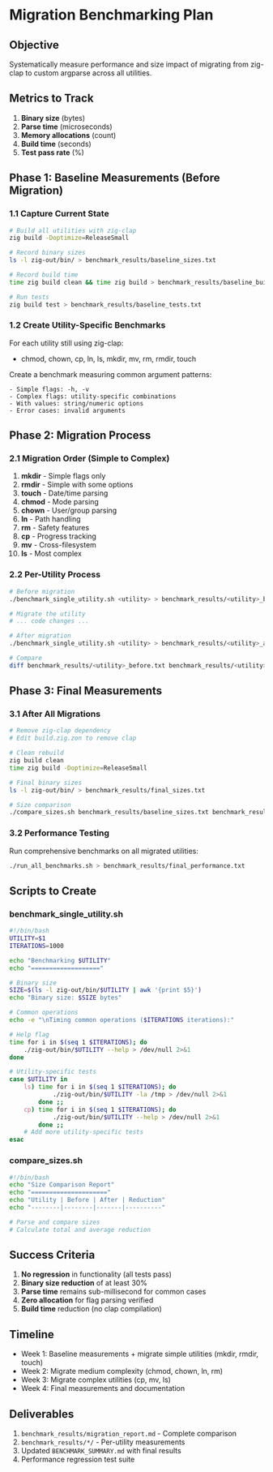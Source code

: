 # Migration Benchmarking Plan

## Objective
Systematically measure performance and size impact of migrating from zig-clap to custom argparse across all utilities.

## Metrics to Track
1. **Binary size** (bytes)
2. **Parse time** (microseconds) 
3. **Memory allocations** (count)
4. **Build time** (seconds)
5. **Test pass rate** (%)

## Phase 1: Baseline Measurements (Before Migration)

### 1.1 Capture Current State
```bash
# Build all utilities with zig-clap
zig build -Doptimize=ReleaseSmall

# Record binary sizes
ls -l zig-out/bin/ > benchmark_results/baseline_sizes.txt

# Record build time
time zig build clean && time zig build > benchmark_results/baseline_build_time.txt

# Run tests
zig build test > benchmark_results/baseline_tests.txt
```

### 1.2 Create Utility-Specific Benchmarks
For each utility still using zig-clap:
- chmod, chown, cp, ln, ls, mkdir, mv, rm, rmdir, touch

Create a benchmark measuring common argument patterns:
```
- Simple flags: -h, -v
- Complex flags: utility-specific combinations
- With values: string/numeric options
- Error cases: invalid arguments
```

## Phase 2: Migration Process

### 2.1 Migration Order (Simple to Complex)
1. **mkdir** - Simple flags only
2. **rmdir** - Simple with some options
3. **touch** - Date/time parsing
4. **chmod** - Mode parsing
5. **chown** - User/group parsing
6. **ln** - Path handling
7. **rm** - Safety features
8. **cp** - Progress tracking
9. **mv** - Cross-filesystem
10. **ls** - Most complex

### 2.2 Per-Utility Process
```bash
# Before migration
./benchmark_single_utility.sh <utility> > benchmark_results/<utility>_before.txt

# Migrate the utility
# ... code changes ...

# After migration  
./benchmark_single_utility.sh <utility> > benchmark_results/<utility>_after.txt

# Compare
diff benchmark_results/<utility>_before.txt benchmark_results/<utility>_after.txt
```

## Phase 3: Final Measurements

### 3.1 After All Migrations
```bash
# Remove zig-clap dependency
# Edit build.zig.zon to remove clap

# Clean rebuild
zig build clean
time zig build -Doptimize=ReleaseSmall

# Final binary sizes
ls -l zig-out/bin/ > benchmark_results/final_sizes.txt

# Size comparison
./compare_sizes.sh benchmark_results/baseline_sizes.txt benchmark_results/final_sizes.txt
```

### 3.2 Performance Testing
Run comprehensive benchmarks on all migrated utilities:
```bash
./run_all_benchmarks.sh > benchmark_results/final_performance.txt
```

## Scripts to Create

### benchmark_single_utility.sh
```bash
#!/bin/bash
UTILITY=$1
ITERATIONS=1000

echo "Benchmarking $UTILITY"
echo "==================="

# Binary size
SIZE=$(ls -l zig-out/bin/$UTILITY | awk '{print $5}')
echo "Binary size: $SIZE bytes"

# Common operations
echo -e "\nTiming common operations ($ITERATIONS iterations):"

# Help flag
time for i in $(seq 1 $ITERATIONS); do
    ./zig-out/bin/$UTILITY --help > /dev/null 2>&1
done

# Utility-specific tests
case $UTILITY in
    ls) time for i in $(seq 1 $ITERATIONS); do
            ./zig-out/bin/$UTILITY -la /tmp > /dev/null 2>&1
        done ;;
    cp) time for i in $(seq 1 $ITERATIONS); do
            ./zig-out/bin/$UTILITY --help > /dev/null 2>&1
        done ;;
    # Add more utility-specific tests
esac
```

### compare_sizes.sh
```bash
#!/bin/bash
echo "Size Comparison Report"
echo "====================="
echo "Utility | Before | After | Reduction"
echo "--------|--------|-------|----------"

# Parse and compare sizes
# Calculate total and average reduction
```

## Success Criteria

1. **No regression** in functionality (all tests pass)
2. **Binary size reduction** of at least 30%
3. **Parse time** remains sub-millisecond for common cases
4. **Zero allocation** for flag parsing verified
5. **Build time** reduction (no clap compilation)

## Timeline

- Week 1: Baseline measurements + migrate simple utilities (mkdir, rmdir, touch)
- Week 2: Migrate medium complexity (chmod, chown, ln, rm)
- Week 3: Migrate complex utilities (cp, mv, ls)
- Week 4: Final measurements and documentation

## Deliverables

1. `benchmark_results/migration_report.md` - Complete comparison
2. `benchmark_results/*/` - Per-utility measurements
3. Updated `BENCHMARK_SUMMARY.md` with final results
4. Performance regression test suite